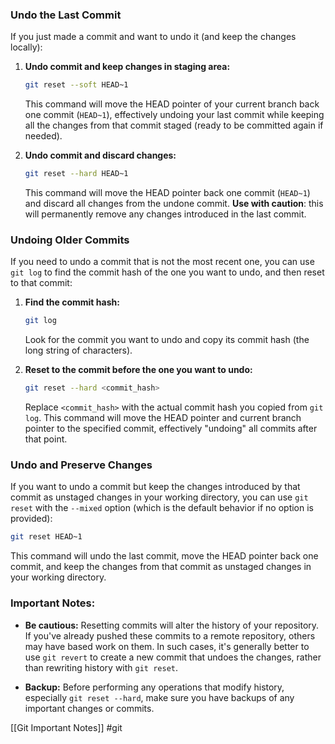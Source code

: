 ### Undo the Last Commit
If you just made a commit and want to undo it (and keep the changes locally):

1. **Undo commit and keep changes in staging area:**
   ```bash
   git reset --soft HEAD~1
   ```
   This command will move the HEAD pointer of your current branch back one commit (`HEAD~1`), effectively undoing your last commit while keeping all the changes from that commit staged (ready to be committed again if needed).

2. **Undo commit and discard changes:**
   ```bash
   git reset --hard HEAD~1
   ```
   This command will move the HEAD pointer back one commit (`HEAD~1`) and discard all changes from the undone commit. **Use with caution**: this will permanently remove any changes introduced in the last commit.

### Undoing Older Commits
If you need to undo a commit that is not the most recent one, you can use `git log` to find the commit hash of the one you want to undo, and then reset to that commit:

1. **Find the commit hash:**
   ```bash
   git log
   ```
   Look for the commit you want to undo and copy its commit hash (the long string of characters).

2. **Reset to the commit before the one you want to undo:**
   ```bash
   git reset --hard <commit_hash>
   ```
   Replace `<commit_hash>` with the actual commit hash you copied from `git log`. This command will move the HEAD pointer and current branch pointer to the specified commit, effectively "undoing" all commits after that point.

### Undo and Preserve Changes
If you want to undo a commit but keep the changes introduced by that commit as unstaged changes in your working directory, you can use `git reset` with the `--mixed` option (which is the default behavior if no option is provided):

```bash
git reset HEAD~1
```

This command will undo the last commit, move the HEAD pointer back one commit, and keep the changes from that commit as unstaged changes in your working directory.

### Important Notes:
- **Be cautious:** Resetting commits will alter the history of your repository. If you've already pushed these commits to a remote repository, others may have based work on them. In such cases, it's generally better to use `git revert` to create a new commit that undoes the changes, rather than rewriting history with `git reset`.
  
- **Backup:** Before performing any operations that modify history, especially `git reset --hard`, make sure you have backups of any important changes or commits.

[[Git Important Notes]]
#git